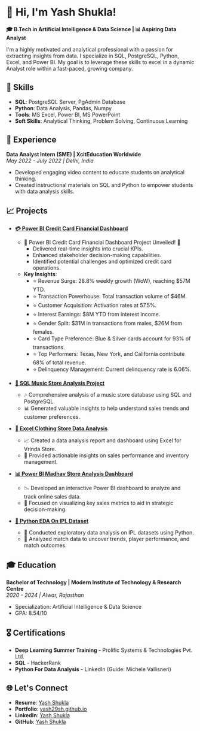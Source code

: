 # 👋 Hi, I'm Yash Shukla!

**🎓 B.Tech in Artificial Intelligence & Data Science | 📊 Aspiring Data Analyst**

I'm a highly motivated and analytical professional with a passion for extracting insights from data. I specialize in SQL, PostgreSQL, Python, Excel, and Power BI. My goal is to leverage these skills to excel in a dynamic Analyst role within a fast-paced, growing company.

## 🚀 Skills
- **SQL**: PostgreSQL Server, PgAdmin Database
- **Python**: Data Analysis, Pandas, Numpy
- **Tools**: MS Excel, Power BI, MS PowerPoint
- **Soft Skills**: Analytical Thinking, Problem Solving, Continuous Learning

## 💼 Experience
**Data Analyst Intern (SME) | XcitEducation Worldwide**  
*May 2022 - July 2022 | Delhi, India*  
- Developed engaging video content to educate students on analytical thinking.
- Created instructional materials on SQL and Python to empower students with data analysis skills.

## 📈 Projects
- **[💳 Power BI Credit Card Financial Dashboard](https://github.com/yash29sh/Credit-Card-Financial-Dashboard)**
  - 🎉 Power BI Credit Card Financial Dashboard Project Unveiled! 🎉 
    - Delivered real-time insights into crucial KPIs.
    - Enhanced stakeholder decision-making capabilities.
    - Identified potential challenges and optimized credit card operations.
  - **Key Insights**:
    - ⭐ Revenue Surge: 28.8% weekly growth (WoW), reaching $57M YTD.
    - ⭐ Transaction Powerhouse: Total transaction volume of $46M.
    - ⭐ Customer Acquisition: Activation rates at 57.5%.
    - ⭐ Interest Earnings: $8M YTD from interest income.
    - ⭐ Gender Split: $31M in transactions from males, $26M from females.
    - ⭐ Card Type Preference: Blue & Silver cards account for 93% of transactions.
    - ⭐ Top Performers: Texas, New York, and California contribute 68% of total revenue.
    - ⭐ Delinquency Management: Current delinquency rate is 6.06%.


- **[🎵 SQL Music Store Analysis Project](https://github.com/yash29sh/SQL_Music-Store-Analysis-Project)**
  - 🎶 Comprehensive analysis of a music store database using SQL and PostgreSQL.
  - 📊 Generated valuable insights to help understand sales trends and customer preferences.

- **[👗 Excel Clothing Store Data Analysis](https://github.com/yash29sh/Excel_Store_Data_Analysis)**
  - 📈 Created a data analysis report and dashboard using Excel for Vrinda Store.
  - 🛒 Provided actionable insights on sales performance and inventory management.

- **[📊 Power BI Madhav Store Analysis Dashboard](https://github.com/yash29sh/Madhav-Store-Sales-Analysis-Dashboard)**
  - 📉 Developed an interactive Power BI dashboard to analyze and track online sales data.
  - 🎯 Focused on visualizing key sales metrics to aid in strategic decision-making.

- **[🏏 Python EDA On IPL Dataset](https://github.com/yash29sh/EDA-On-IPL-Dataset-Through-Python)**
  - 🧠 Conducted exploratory data analysis on IPL datasets using Python.
  - 📅 Analyzed match data to uncover trends, player performance, and match outcomes.



## 🎓 Education
**Bachelor of Technology | Modern Institute of Technology & Research Centre**  
*2020 - 2024 | Alwar, Rajasthan*  
- Specialization: Artificial Intelligence & Data Science  
- GPA: 8.54/10

## 🎖️ Certifications
- **Deep Learning Summer Training** - Prolific Systems & Technologies Pvt. Ltd.
- **SQL** - HackerRank
- **Python For Data Analysis** - LinkedIn (Guide: Michele Vallisneri)

## 🌐 Let's Connect
- **Resume**: [Yash Shukla](https://drive.google.com/file/d/1tJcXQi9wdjPlqDeVDeUjgQG2J6r2iOAi/view)
- **Portfolio**: [yash29sh.github.io](https://yash29sh.github.io/)
- **LinkedIn**: [Yash Shukla](https://www.linkedin.com/in/yashshukla29)
- **GitHub**: [Yash Shukla](https://github.com/yash29sh)
